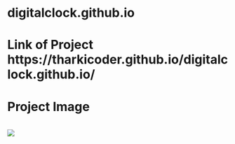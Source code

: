 # digitalclock.github.io
<h1>Link of Project</h><br>
https://tharkicoder.github.io/digitalclock.github.io/<br>
<h1>Project Image</h1><br>
<img src="https://user-images.githubusercontent.com/84368029/119705039-f113f480-be75-11eb-97bf-e95b30424340.png">

